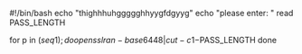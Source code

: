 
#!/bin/bash
echo "thighhhuhggggghhyygfdgyyg"
echo "please enter: "
read PASS_LENGTH

for p in $(seq 1);
do
           openssl  ran -base64 48 | cut -c1-$PASS_LENGTH
done
           
